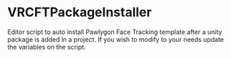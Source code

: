 # VRCFTPackageInstaller
Editor script to auto install Pawlygon Face Tracking template after a unity package is added in a project. If you wish to modify to your needs update the variables on the script.